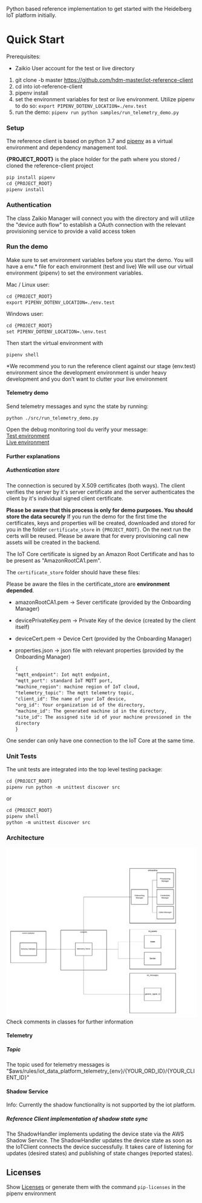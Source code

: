
Python based reference implementation to get started with the Heidelberg IoT platform initially.

# Quick Start
Prerequisites: 
- Zaikio User account for the test or live directory

1. git clone -b master https://github.com/hdm-master/iot-reference-client
2. cd into iot-reference-client
3. pipenv install
4. set the environment variables for test or live environment. Utilize pipenv to do so: ```export
 PIPENV_DOTENV_LOCATION=./env.test```
5. run the demo: ```pipenv run python samples/run_telemetry_demo.py```   


### Setup
The reference client is based on python 3.7 and [pipenv](https://pipenv-fork.readthedocs.io/en/latest/)
as a virtual environment and dependency management tool.

**{PROJECT_ROOT}** is the place holder for the path where you stored / cloned the reference-client project
        
    pip install pipenv
    cd {PROJECT_ROOT} 
    pipenv install

### Authentication
The class Zaikio Manager will connect you with the directory and will utilize the "device auth flow" to
establish a OAuth connection with the relevant provisioning service to provide a valid access token

### Run the demo   
Make sure to set environment variables before you start the demo.
You will have a env.* file for each environment (test and live)
We will use our virtual environment (pipenv) to set the environment variables.


Mac / Linux user: 

    cd {PROJECT_ROOT} 
    export PIPENV_DOTENV_LOCATION=./env.test  
    
Windows user: 

    cd {PROJECT_ROOT} 
    set PIPENV_DOTENV_LOCATION=.\env.test  


Then start the virtual environment with

    pipenv shell
    
        
*We recommend you to run the reference client against our stage (env.test) environment 
since the development environment is under heavy development and you don't want to clutter your live environment 


#### Telemetry demo

Send telemetry messages and sync the state by running:

    python ./src/run_telemetry_demo.py


Open the debug monitoring tool du verify your message: \
    [Test environment](http://monitor.iot.stg.connectprint.cloud) \
    [Live environment](https://monitor.iot.connectprint.cloud) 



#### Further explanations

##### Authentication store

The connection is secured by X.509 certificates (both ways). The client verifies the
server by it's server certificate and the server authenticates the client by
it's individual signed client certificate.


**Please be aware that this process is only for demo purposes. You should store the data securely** 
If you run the demo for the first time the certificates, keys and properties will be created, downloaded and stored
 for you in the folder ```certificate_store``` in ```{PROJECT_ROOT}```. 
On the next run the certs will be reused.
Please be aware that for every provisioning call new assets will be created in the backend.

The IoT Core certificate is signed by an Amazon Root Certificate and has to be
present as "AmazonRootCA1.pem".

The ```certificate_store``` folder should have these files:

Please be aware the files in the certificate_store are **environment depended**.

- amazonRootCA1.pem -> Sever certificate (provided by the Onboarding Manager)
- devicePrivateKey.pem -> Private Key of the device (created by the client itself)
- deviceCert.pem -> Device Cert (provided by the Onboarding Manager)
- properties.json -> json file with relevant properties (provided by the Onboarding Manager)

      {
      "mqtt_endpoint": Iot mqtt endpoint,
      "mqtt_port": standard IoT MQTT port,
      "machine_region": machine region of IoT cloud,
      "telemetry_topic": The mqtt telemetry topic,
      "client_id": The name of your IoT device,
      "org_id": Your organization id of the directory,
      "machine_id": The generated machine id in the directory,
      "site_id": The assigned site id of your machine provsioned in the directory
      }



One sender can only have one connection to the IoT Core at the same time.

### Unit Tests

The unit tests are integrated into the top level testing package:

    cd {PROJECT_ROOT}
    pipenv run python -m unittest discover src
    
or    
    
    cd {PROJECT_ROOT}
    pipenv shell
    python -m unittest discover src


### Architecture

![Architectural Overview](iot_reference_client_class_diagram.png)
Check comments in classes for further information

#### Telemetry
##### Topic
The topic used for telemetry messages is
"$aws/rules/iot_data_platform_telemetry_{env}/{YOUR_ORD_ID}/{YOUR_CLIENT_ID}"

#### Shadow Service
Info: Currently the shadow functionality is not supported by the iot platform.
##### Reference Client implementation of shadow state sync
The ShadowHandler implements updating the device state via the AWS
Shadow Service. The ShadowHandler updates the device state as soon as the
IoTClient connects the device successfully. It takes care of listening for
updates (desired states) and publishing of state changes (reported states).

## Licenses
Show [Licenses](licenses.txt) or generate them with the command ``pip-licenses`` in the pipenv environment

